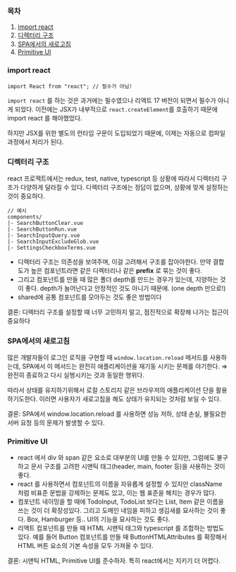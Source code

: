 ### 목차

1. [import react](#import-react)
2. [디렉터리 구조](#디렉터리-구조)
3. [SPA에서의 새로고침](#spa에서의-새로고침)
4. [Primitive UI](#primitive-ui)

### import react

```tsx
import React from "react"; // 필수가 아님!
```

`import react` 를 하는 것은 과거에는 필수였으나 리액트 17 버전이 되면서 필수가 아니게 되었다. 이전에는 JSX가 내부적으로 `react.createElement`를 호출하기 때문에 import react 를 해야했었다.

하지만 JSX를 위한 별도의 런타임 구문이 도입되었기 때문에, 이제는 자동으로 컴파일 과정에서 처리가 된다.

### 디렉터리 구조

react 프로젝트에서는 redux, test, native, typescript 등 상황에 따라서 디렉터리 구조가 다양하게 달라질 수 있다. 디렉터리 구조에는 정답이 없으며, 상황에 맞게 설정하는 것이 중요하다.

```tsx
// 예시
components/
|- SearchButtonClear.vue
|- SearchButtonRun.vue
|- SearchInputQuery.vue
|- SearchInputExcludeGlob.vue
|- SettingsCheckboxTerms.vue
```

- 디렉터리 구조는 의존성을 보여주며, 이걸 고려해서 구조를 잡아야한다. 만약 결합도가 높은 컴포넌트라면 같은 디렉터리나 같은 **prefix** 로 묶는 것이 좋다.
- 그리고 컴포넌트를 만들 때 많은 폴더 depth를 만드는 경우가 있는데, 지양하는 것이 좋다. depth가 늘어난다고 안정적인 것도 아니기 때문에. (one depth 만으로!)
- shared에 공통 컴포넌트를 모아두는 것도 좋은 방법이다

결론: 디렉터리 구조를 설정할 때 너무 고민하지 말고, 점진적으로 확장해 나가는 접근이 중요하다

### SPA에서의 새로고침

많은 개발자들이 로그인 로직을 구현할 때 `window.location.reload` 메서드를 사용하는데, SPA에서 이 메서드는 완전히 애플리케이션을 재기동 시키는 문제를 야기한다. ⇒ 완전히 종료하고 다시 실행시키는 것과 동일한 행위다.

따라서 상태를 유지하기위해서 로컬 스토리지 같은 브라우저의 애플리케이션 단을 활용하기도한다. 이러면 사용자가 새로고침을 해도 상태가 유지되는 것처럼 보일 수 있다.

결론: SPA에서 window.location.reload 를 사용하면 성능 저하, 상태 손실, 불필요한 서버 요청 등의 문제가 발생할 수 있다.

### Primitive UI

- react 에서 div 와 span 같은 요소로 대부분의 UI를 만들 수 있지만, 그럼에도 불구하고 문서 구조를 고려한 시맨틱 태그(header, main, footer 등)을 사용하는 것이 좋다.
- react 를 사용하면서 컴포넌트의 이름을 자유롭게 설정할 수 있지만 className 처럼 비표준 문법을 강제하는 문제도 있고, 이는 웹 표준을 해치는 경우가 많다.
- 컴포넌트 네이밍을 할 때에 TodoInput, TodoList 보다는 List, Item 같은 이름을 쓰는 것이 더 확장성있다. 그리고 도메인 네임을 피하고 생김새를 묘사하는 것이 좋다. Box, Hamburger 등.. UI의 기능을 묘사하는 것도 좋다.
- 리액트 컴포넌트를 만들 때 HTML 시맨틱 태그와 typescript 를 조합하는 방법도 있다. 예를 들어 Button 컴포넌트를 만들 때 ButtonHTMLAttributes 를 확장해서 HTML 버튼 요소의 기본 속성을 모두 가져올 수 있다.

결론: 시맨틱 HTML, Primitive UI를 준수하자. 특히 react에서는 지키기 더 어렵다.

